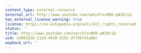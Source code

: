 ```yaml
---
content_type: external-resource
external_url: http://www.youtube.com/watch?v=MUO-pWJ0riQ
has_external_license_warning: true
license: https://en.wikipedia.org/wiki/All_rights_reserved
status: ''
title: http://www.youtube.com/watch?v=MUO-pWJ0riQ
uid: a3662d2b-112d-4010-9191-dff96fd1a8bc
wayback_url: ''
---
```

